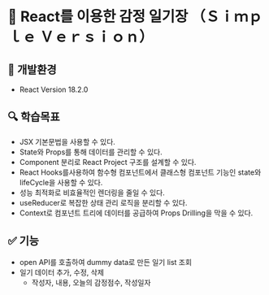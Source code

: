 # 📌 React를 이용한 감정 일기장 （Ｓｉｍｐｌｅ Ｖｅｒｓｉｏｎ）
## 🔨 개발환경
* React Version 18.2.0
## 🔍 학습목표
* JSX 기본문법을 사용할 수 있다.
* State와 Props를 통해 데이터를 관리할 수 있다.
* Component 분리로 React Project 구조를 설계할 수 있다.
* React Hooks를사용하여 함수형 컴포넌트에서 클래스형 컴포넌트 기능인 state와 lifeCycle을 사용할 수 있다.
* 성능 최적화로 비효율적인 렌더링을 줄일 수 있다.
* useReducer로 복잡한 상태 관리 로직을 분리할 수 있다.
* Context로 컴포넌트 트리에 데이터를 공급하여 Props Drilling을 막을 수 있다. 
## ✅ 기능
  * open API를 호출하여 dummy data로 만든 일기 list 조회 
  * 일기 데이터 추가, 수정, 삭제
    * 작성자, 내용, 오늘의 감정점수, 작성일자 
